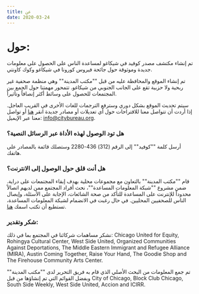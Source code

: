 ```yaml
---
title: عن
date: 2020-03-24
---
```


# حول:

تم إنشاء مكتشف مصدر كوفيد في شيكاغو لمساعدة الناس على الحصول على معلومات جديدة وموثوقة حول جائحة فيروس كورونا في شيكاغو وكوك كاونتي.

تم إنشاء الموقع والمحافظة عليه من قبل ""مكتب المدينة"" وهي منظمة صحفية غير ربحية ولا حزبية تقع على الجانب الجنوبي من شيكاغو. تتمحور مهمتنا حول الجمع بين المجتمعات للحصول على وسائط أكثر إنصافاً وتأثيراً.

سيتم تحديث الموقع بشكل دوري وسترفع الترجمات للغات الأخرى في القريب العاجل. إذا أردت أن تتواصل معنا للاقتراحات حول أي تعديلات أو مصادر جديدة انقر [هنا](/ar/suggest-resource/) أو تواصل معنا عبر الإيميل: [info@citybureau.org](mailto:info@citybureau.org).

### هل تود الوصول لهذه الأداة عبر الرسائل النصية؟

أرسل كلمة ""كوفيد"" إلى الرقم (312) 436-2280 وستصلك قائمة بالمصادر على هاتفك.

### هل أنت قلق حول الوصول إلى الانترنت؟

قام ""مكتب المدينة"" بالتعاون مع مجموعات محلية بهدف إبقاء المجتمعات على دراية. ضمن مشروع ""شبكة المعلومات المساعدة""، نحث أفراد المجتمع ممن لديهم اتصالاً محدوداً للإنترنت على المساعدة للتأكد من صحة الشائعات، الإجابة على الأسئلة، وإيصال الناس للصحفيين المحليين. في حال رغبت في الانضمام لشبكة المعلومات المساعدة، تستطيع أن تكتب اسمك [هنا](https://airtable.com/shrkrEZLHrbGs8szI).

### شكر وتقدير:

نشكر مساهمات شركائنا في المجتمع بما في ذلك: Chicago United for Equity, Rohingya Cultural Center, West Side United, Organized Communities Against Deportations, The Middle Eastern Immigrant and Refugee Alliance (MIRA), Austin Coming Together, Raise Your Hand, The Goodie Shop and The Firehouse Community Arts Center.

تم جمع المعلومات من البحث الأصلي الذي قام به فريق التحرير لدى ""مكتب المدينة"" وبفضل القوائم التي تم إنشاؤها من قبل City of Chicago, Block Club Chicago, South Side Weekly, West Side United, Accion and ICIRR.
